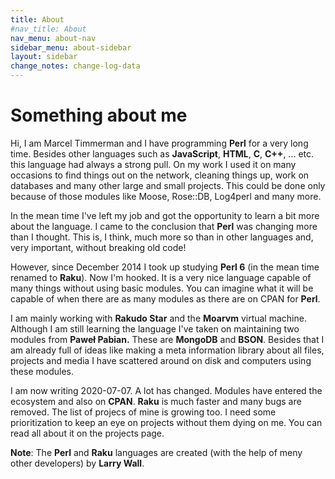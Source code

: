 ```yaml
---
title: About
#nav_title: About
nav_menu: about-nav
sidebar_menu: about-sidebar
layout: sidebar
change_notes: change-log-data
---
```


# Something about me

Hi, I am Marcel Timmerman and I have programming **Perl** for a very long time. Besides other languages such as **JavaScript**, **HTML**, **C**, **C++**, ... etc. this language had always a strong pull. On my work I used it on many occasions to find things out on the network, cleaning things up, work on databases and many other large and small projects. This could be done only because of those modules like Moose, Rose::DB, Log4perl and many more.

In the mean time I've left my job and got the opportunity to learn a bit more about the language. I came to the conclusion that **Perl** was changing more than I thought. This is, I think, much more so than in other languages and, very important, without breaking old code!

However, since December 2014 I took up studying **Perl 6** (in the mean time renamed to **Raku**). Now I'm hooked. It is a very nice language capable of many things without using basic modules. You can imagine what it will be capable of when there are as many modules as there are on CPAN for **Perl**.

I am mainly working with **Rakudo Star** and the **Moarvm** virtual machine. Although I am still learning the language I've taken on maintaining two modules from **Paweł Pabian.** These are **MongoDB** and **BSON**. Besides that I am already full of ideas like making a meta information library about all files, projects and media I have scattered around on disk and computers using these modules.

I am now writing 2020-07-07. A lot has changed. Modules have entered the ecosystem and also on **CPAN**. **Raku** is much faster and many bugs are removed. The list of projecs of mine is growing too. I need some prioritization to keep an eye on projects without them dying on me. You can read all about it on the projects page.

**Note**: The **Perl** and **Raku** languages are created (with the help of meny other developers) by **Larry Wall**.

<!--
{% assign todo-url = site.baseurl | append: "/content-docs/about/todo.html" %}
{% assign done-url = site.baseurl | append: "/content-docs/about/todo-done.html" %}

The latest release notes from all gnome Raku packages are noted here. See also the list of [todo]({{todo-url}}) notes and which [todo's are done]({{done-url}})
-->

<!--
{% include changes-section.html %}

# Repositories

{% for repository in site.github.public_repositories %}
  * [{{ repository.name }}]({{ repository.html_url }})
{% endfor %}
-->
